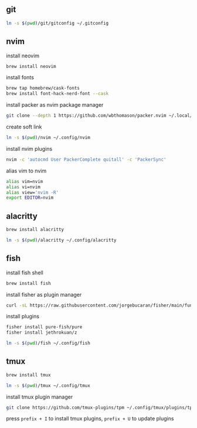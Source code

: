 ## git

```bash
ln -s $(pwd)/git/gitconfig ~/.gitconfig
```

## nvim

install neovim

```bash
brew install neovim
```

install fonts

```bash
brew tap homebrew/cask-fonts
brew install font-hack-nerd-font --cask
```

install packer as nvim package manager

```bash
git clone --depth 1 https://github.com/wbthomason/packer.nvim ~/.local/share/nvim/site/pack/packer/start/packer.nvim
```

create soft link

```bash
ln -s $(pwd)/nvim ~/.config/nvim
```

install nvim plugins

```bash
nvim -c 'autocmd User PackerComplete quitall' -c 'PackerSync'
```

alias vim to nvim

```bash
alias vim=nvim
alias vi=nvim
alias view='nvim -R'
export EDITOR=nvim
```

## alacritty

```bash
brew install alacritty

ln -s $(pwd)/alacritty ~/.config/alacritty
```

## fish

install fish shell

```bash
brew install fish
```

install fisher as plugin manager

```bash
curl -sL https://raw.githubusercontent.com/jorgebucaran/fisher/main/functions/fisher.fish | source && fisher install jorgebucaran/fisher
```

install plugins

```bash
fisher install pure-fish/pure
fisher install jethrokuan/z
```

```bash
ln -s $(pwd)/fish ~/.config/fish
```

## tmux

```bash
brew install tmux

ln -s $(pwd)/tmux ~/.config/tmux
```

install tmux plugin manager

```bash
git clone https://github.com/tmux-plugins/tpm ~/.config/tmux/plugins/tpm
```

press `prefix + I` to install tmux plugins, `prefix + U` to update plugins
